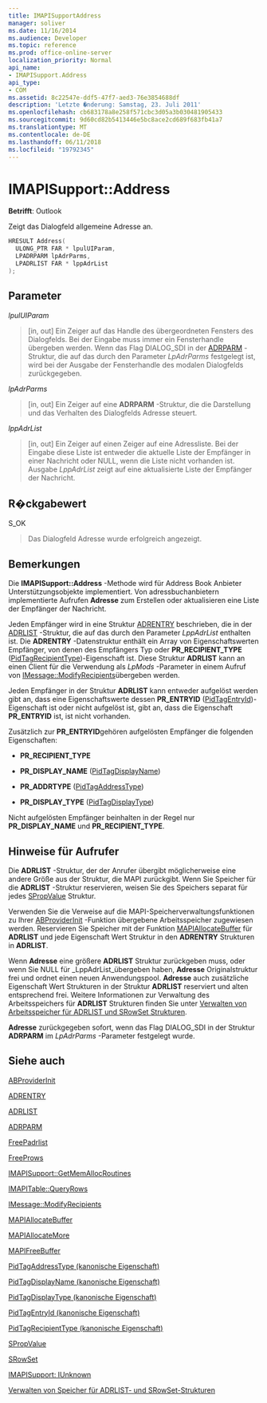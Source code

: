 ```yaml
---
title: IMAPISupportAddress
manager: soliver
ms.date: 11/16/2014
ms.audience: Developer
ms.topic: reference
ms.prod: office-online-server
localization_priority: Normal
api_name:
- IMAPISupport.Address
api_type:
- COM
ms.assetid: 8c22547e-ddf5-47f7-aed3-76e3854688df
description: 'Letzte �nderung: Samstag, 23. Juli 2011'
ms.openlocfilehash: cb683178a8e258f571cbc3d05a3b030481905433
ms.sourcegitcommit: 9d60cd82b5413446e5bc8ace2cd689f683fb41a7
ms.translationtype: MT
ms.contentlocale: de-DE
ms.lasthandoff: 06/11/2018
ms.locfileid: "19792345"
---
```

# <a name="imapisupportaddress"></a>IMAPISupport::Address

  
  
**Betrifft**: Outlook 
  
Zeigt das Dialogfeld allgemeine Adresse an. 
  
```cpp
HRESULT Address(
  ULONG_PTR FAR * lpulUIParam,
  LPADRPARM lpAdrParms,
  LPADRLIST FAR * lppAdrList
);
```

## <a name="parameters"></a>Parameter

 _lpulUIParam_
  
> [in, out] Ein Zeiger auf das Handle des übergeordneten Fensters des Dialogfelds. Bei der Eingabe muss immer ein Fensterhandle übergeben werden. Wenn das Flag DIALOG_SDI in der [ADRPARM](adrparm.md) -Struktur, die auf das durch den Parameter _LpAdrParms_ festgelegt ist, wird bei der Ausgabe der Fensterhandle des modalen Dialogfelds zurückgegeben. 
    
 _lpAdrParms_
  
> [in, out] Ein Zeiger auf eine **ADRPARM** -Struktur, die die Darstellung und das Verhalten des Dialogfelds Adresse steuert. 
    
 _lppAdrList_
  
> [in, out] Ein Zeiger auf einen Zeiger auf eine Adressliste. Bei der Eingabe diese Liste ist entweder die aktuelle Liste der Empfänger in einer Nachricht oder NULL, wenn die Liste nicht vorhanden ist. Ausgabe _LppAdrList_ zeigt auf eine aktualisierte Liste der Empfänger der Nachricht. 
    
## <a name="return-value"></a>R�ckgabewert

S_OK 
  
> Das Dialogfeld Adresse wurde erfolgreich angezeigt.
    
## <a name="remarks"></a>Bemerkungen

Die **IMAPISupport::Address** -Methode wird für Address Book Anbieter Unterstützungsobjekte implementiert. Von adressbuchanbietern implementierte Aufrufen **Adresse** zum Erstellen oder aktualisieren eine Liste der Empfänger der Nachricht. 
  
Jeden Empfänger wird in eine Struktur [ADRENTRY](adrentry.md) beschrieben, die in der [ADRLIST](adrlist.md) -Struktur, die auf das durch den Parameter _LppAdrList_ enthalten ist. Die **ADRENTRY** -Datenstruktur enthält ein Array von Eigenschaftswerten Empfänger, von denen des Empfängers Typ oder **PR_RECIPIENT_TYPE** ([PidTagRecipientType](pidtagrecipienttype-canonical-property.md))-Eigenschaft ist. Diese Struktur **ADRLIST** kann an einen Client für die Verwendung als _LpMods_ -Parameter in einem Aufruf von [IMessage::ModifyRecipients](imessage-modifyrecipients.md)übergeben werden.
  
Jeden Empfänger in der Struktur **ADRLIST** kann entweder aufgelöst werden gibt an, dass eine Eigenschaftswerte dessen **PR_ENTRYID** ([PidTagEntryId](pidtagentryid-canonical-property.md))-Eigenschaft ist oder nicht aufgelöst ist, gibt an, dass die Eigenschaft **PR_ENTRYID** ist, ist nicht vorhanden. 
  
Zusätzlich zur **PR_ENTRYID**gehören aufgelösten Empfänger die folgenden Eigenschaften:
  
- **PR_RECIPIENT_TYPE**
    
- **PR_DISPLAY_NAME** ([PidTagDisplayName](pidtagdisplayname-canonical-property.md))
    
- **PR_ADDRTYPE** ([PidTagAddressType](pidtagaddresstype-canonical-property.md))
    
- **PR_DISPLAY_TYPE** ([PidTagDisplayType](pidtagdisplaytype-canonical-property.md))
    
Nicht aufgelösten Empfänger beinhalten in der Regel nur **PR_DISPLAY_NAME** und **PR_RECIPIENT_TYPE**. 
  
## <a name="notes-to-callers"></a>Hinweise für Aufrufer

Die **ADRLIST** -Struktur, der der Anrufer übergibt möglicherweise eine andere Größe aus der Struktur, die MAPI zurückgibt. Wenn Sie Speicher für die **ADRLIST** -Struktur reservieren, weisen Sie des Speichers separat für jedes [SPropValue](spropvalue.md) Struktur. 
  
Verwenden Sie die Verweise auf die MAPI-Speicherverwaltungsfunktionen zu Ihrer [ABProviderInit](abproviderinit.md) -Funktion übergebene Arbeitsspeicher zugewiesen werden. Reservieren Sie Speicher mit der Funktion [MAPIAllocateBuffer](mapiallocatebuffer.md) für **ADRLIST** und jede Eigenschaft Wert Struktur in den **ADRENTRY** Strukturen in **ADRLIST**. 
  
Wenn **Adresse** eine größere **ADRLIST** Struktur zurückgeben muss, oder wenn Sie NULL für _LppAdrList_übergeben haben, **Adresse** Originalstruktur frei und ordnet einen neuen Anwendungspool. **Adresse** auch zusätzliche Eigenschaft Wert Strukturen in der Struktur **ADRLIST** reserviert und alten entsprechend frei. Weitere Informationen zur Verwaltung des Arbeitsspeichers für **ADRLIST** Strukturen finden Sie unter [Verwalten von Arbeitsspeicher für ADRLIST und SRowSet Strukturen](managing-memory-for-adrlist-and-srowset-structures.md).
  
 **Adresse** zurückgegeben sofort, wenn das Flag DIALOG_SDI in der Struktur **ADRPARM** im _LpAdrParms_ -Parameter festgelegt wurde. 
  
## <a name="see-also"></a>Siehe auch



[ABProviderInit](abproviderinit.md)
  
[ADRENTRY](adrentry.md)
  
[ADRLIST](adrlist.md)
  
[ADRPARM](adrparm.md)
  
[FreePadrlist](freepadrlist.md)
  
[FreeProws](freeprows.md)
  
[IMAPISupport::GetMemAllocRoutines](imapisupport-getmemallocroutines.md)
  
[IMAPITable::QueryRows](imapitable-queryrows.md)
  
[IMessage::ModifyRecipients](imessage-modifyrecipients.md)
  
[MAPIAllocateBuffer](mapiallocatebuffer.md)
  
[MAPIAllocateMore](mapiallocatemore.md)
  
[MAPIFreeBuffer](mapifreebuffer.md)
  
[PidTagAddressType (kanonische Eigenschaft)](pidtagaddresstype-canonical-property.md)
  
[PidTagDisplayName (kanonische Eigenschaft)](pidtagdisplayname-canonical-property.md)
  
[PidTagDisplayType (kanonische Eigenschaft)](pidtagdisplaytype-canonical-property.md)
  
[PidTagEntryId (kanonische Eigenschaft)](pidtagentryid-canonical-property.md)
  
[PidTagRecipientType (kanonische Eigenschaft)](pidtagrecipienttype-canonical-property.md)
  
[SPropValue](spropvalue.md)
  
[SRowSet](srowset.md)
  
[IMAPISupport: IUnknown](imapisupportiunknown.md)


[Verwalten von Speicher für ADRLIST- und SRowSet-Strukturen](managing-memory-for-adrlist-and-srowset-structures.md)

